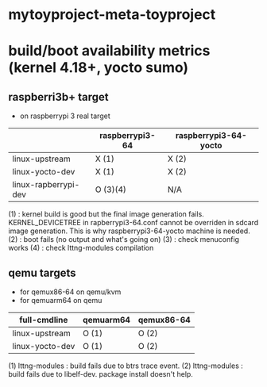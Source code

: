 # mytoyproject-meta-toyproject

# build/boot availability metrics (kernel 4.18+, yocto sumo)

## raspberri3b+ target

- on raspberrypi 3 real target

|                      | raspberrypi3-64 | raspberrypi3-64-yocto |
|----------------------|-----------------|-----------------------|
| linux-upstream       | X (1)           | X (2)                 |
| linux-yocto-dev      | X (1)           | X (2)                 |
| linux-rapberrypi-dev | O (3)(4)        | N/A                   |

(1) : kernel build is good but the final image generation fails.
      KERNEL_DEVICETREE in rapberrypi3-64.conf cannot be overriden in sdcard
      image generation. This is why raspberrypi3-64-yocto machine is needed.
(2) : boot fails (no output and what's going on)
(3) : check menuconfig works
(4) : check lttng-modules compilation

## qemu targets

- for qemux86-64 on qemu/kvm
- for qemuarm64 on qemu

| full-cmdline         | qemuarm64       | qemux86-64            |
|----------------------|-----------------|-----------------------|
| linux-upstream       | O (1)           | O (2)                 |
| linux-yocto-dev      | O (1)           | O (2)                 |

(1) lttng-modules : build fails due to btrs trace event.
(2) lttng-modules : build fails due to libelf-dev. package install doesn't help.
